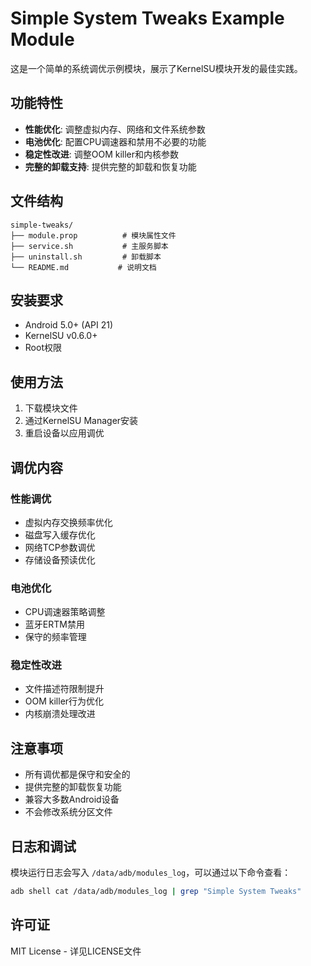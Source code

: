 # Simple System Tweaks Example Module

这是一个简单的系统调优示例模块，展示了KernelSU模块开发的最佳实践。

## 功能特性

- **性能优化**: 调整虚拟内存、网络和文件系统参数
- **电池优化**: 配置CPU调速器和禁用不必要的功能
- **稳定性改进**: 调整OOM killer和内核参数
- **完整的卸载支持**: 提供完整的卸载和恢复功能

## 文件结构

```
simple-tweaks/
├── module.prop          # 模块属性文件
├── service.sh           # 主服务脚本
├── uninstall.sh         # 卸载脚本
└── README.md           # 说明文档
```

## 安装要求

- Android 5.0+ (API 21)
- KernelSU v0.6.0+
- Root权限

## 使用方法

1. 下载模块文件
2. 通过KernelSU Manager安装
3. 重启设备以应用调优

## 调优内容

### 性能调优
- 虚拟内存交换频率优化
- 磁盘写入缓存优化
- 网络TCP参数调优
- 存储设备预读优化

### 电池优化
- CPU调速器策略调整
- 蓝牙ERTM禁用
- 保守的频率管理

### 稳定性改进
- 文件描述符限制提升
- OOM killer行为优化
- 内核崩溃处理改进

## 注意事项

- 所有调优都是保守和安全的
- 提供完整的卸载恢复功能
- 兼容大多数Android设备
- 不会修改系统分区文件

## 日志和调试

模块运行日志会写入 `/data/adb/modules_log`，可以通过以下命令查看：

```bash
adb shell cat /data/adb/modules_log | grep "Simple System Tweaks"
```

## 许可证

MIT License - 详见LICENSE文件

